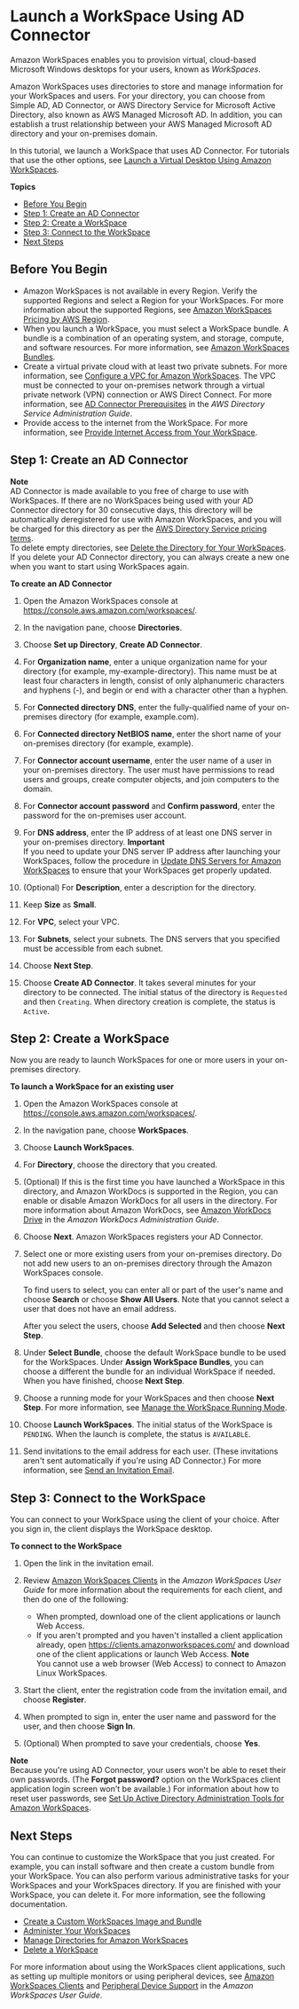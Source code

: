 # Launch a WorkSpace Using AD Connector<a name="launch-workspace-ad-connector"></a>

Amazon WorkSpaces enables you to provision virtual, cloud\-based Microsoft Windows desktops for your users, known as *WorkSpaces*\.

Amazon WorkSpaces uses directories to store and manage information for your WorkSpaces and users\. For your directory, you can choose from Simple AD, AD Connector, or AWS Directory Service for Microsoft Active Directory, also known as AWS Managed Microsoft AD\. In addition, you can establish a trust relationship between your AWS Managed Microsoft AD directory and your on\-premises domain\.

In this tutorial, we launch a WorkSpace that uses AD Connector\. For tutorials that use the other options, see [Launch a Virtual Desktop Using Amazon WorkSpaces](launch-workspaces-tutorials.md)\.

**Topics**
+ [Before You Begin](#prereqs-ad-connector)
+ [Step 1: Create an AD Connector](#create-ad-connector)
+ [Step 2: Create a WorkSpace](#create-workspace-ad-connector)
+ [Step 3: Connect to the WorkSpace](#connect-workspace-ad-connector)
+ [Next Steps](#next-steps-ad-connector)

## Before You Begin<a name="prereqs-ad-connector"></a>
+ Amazon WorkSpaces is not available in every Region\. Verify the supported Regions and select a Region for your WorkSpaces\. For more information about the supported Regions, see [Amazon WorkSpaces Pricing by AWS Region](https://aws.amazon.com/workspaces/pricing/)\.
+ When you launch a WorkSpace, you must select a WorkSpace bundle\. A bundle is a combination of an operating system, and storage, compute, and software resources\. For more information, see [Amazon WorkSpaces Bundles](https://aws.amazon.com/workspaces/details/#Amazon_WorkSpaces_Bundles)\.
+ Create a virtual private cloud with at least two private subnets\. For more information, see [Configure a VPC for Amazon WorkSpaces](amazon-workspaces-vpc.md)\. The VPC must be connected to your on\-premises network through a virtual private network \(VPN\) connection or AWS Direct Connect\. For more information, see [AD Connector Prerequisites](https://docs.aws.amazon.com/directoryservice/latest/admin-guide/prereq_connector.html) in the *AWS Directory Service Administration Guide*\.
+ Provide access to the internet from the WorkSpace\. For more information, see [Provide Internet Access from Your WorkSpace](amazon-workspaces-internet-access.md)\.

## Step 1: Create an AD Connector<a name="create-ad-connector"></a>

**Note**  
AD Connector is made available to you free of charge to use with WorkSpaces\. If there are no WorkSpaces being used with your AD Connector directory for 30 consecutive days, this directory will be automatically deregistered for use with Amazon WorkSpaces, and you will be charged for this directory as per the [AWS Directory Service pricing terms](http://aws.amazon.com/directoryservice/pricing/)\.  
To delete empty directories, see [Delete the Directory for Your WorkSpaces](delete-workspaces-directory.md)\. If you delete your AD Connector directory, you can always create a new one when you want to start using WorkSpaces again\.

**To create an AD Connector**

1. Open the Amazon WorkSpaces console at [https://console\.aws\.amazon\.com/workspaces/](https://console.aws.amazon.com/workspaces/)\.

1. In the navigation pane, choose **Directories**\.

1. Choose **Set up Directory**, **Create AD Connector**\.

1. For **Organization name**, enter a unique organization name for your directory \(for example, my\-example\-directory\)\. This name must be at least four characters in length, consist of only alphanumeric characters and hyphens \(\-\), and begin or end with a character other than a hyphen\.

1. For **Connected directory DNS**, enter the fully\-qualified name of your on\-premises directory \(for example, example\.com\)\.

1. For **Connected directory NetBIOS name**, enter the short name of your on\-premises directory \(for example, example\)\.

1. For **Connector account username**, enter the user name of a user in your on\-premises directory\. The user must have permissions to read users and groups, create computer objects, and join computers to the domain\.

1. For **Connector account password** and **Confirm password**, enter the password for the on\-premises user account\.

1. For **DNS address**, enter the IP address of at least one DNS server in your on\-premises directory\.
**Important**  
If you need to update your DNS server IP address after launching your WorkSpaces, follow the procedure in [Update DNS Servers for Amazon WorkSpaces](update-dns-server.md) to ensure that your WorkSpaces get properly updated\.

1. \(Optional\) For **Description**, enter a description for the directory\.

1. Keep **Size** as **Small**\.

1. For **VPC**, select your VPC\.

1. For **Subnets**, select your subnets\. The DNS servers that you specified must be accessible from each subnet\.

1. Choose **Next Step**\.

1. Choose **Create AD Connector**\. It takes several minutes for your directory to be connected\. The initial status of the directory is `Requested` and then `Creating`\. When directory creation is complete, the status is `Active`\.

## Step 2: Create a WorkSpace<a name="create-workspace-ad-connector"></a>

Now you are ready to launch WorkSpaces for one or more users in your on\-premises directory\.

**To launch a WorkSpace for an existing user**

1. Open the Amazon WorkSpaces console at [https://console\.aws\.amazon\.com/workspaces/](https://console.aws.amazon.com/workspaces/)\.

1. In the navigation pane, choose **WorkSpaces**\.

1. Choose **Launch WorkSpaces**\.

1. For **Directory**, choose the directory that you created\.

1. \(Optional\) If this is the first time you have launched a WorkSpace in this directory, and Amazon WorkDocs is supported in the Region, you can enable or disable Amazon WorkDocs for all users in the directory\. For more information about Amazon WorkDocs, see [Amazon WorkDocs Drive](https://docs.aws.amazon.com/workdocs/latest/userguide/workdocs_drive_help.html) in the *Amazon WorkDocs Administration Guide*\.

1. Choose **Next**\. Amazon WorkSpaces registers your AD Connector\.

1. Select one or more existing users from your on\-premises directory\. Do not add new users to an on\-premises directory through the Amazon WorkSpaces console\.

   To find users to select, you can enter all or part of the user's name and choose **Search** or choose **Show All Users**\. Note that you cannot select a user that does not have an email address\.

   After you select the users, choose **Add Selected** and then choose **Next Step**\.

1. Under **Select Bundle**, choose the default WorkSpace bundle to be used for the WorkSpaces\. Under **Assign WorkSpace Bundles**, you can choose a different the bundle for an individual WorkSpace if needed\. When you have finished, choose **Next Step**\.

1. Choose a running mode for your WorkSpaces and then choose **Next Step**\. For more information, see [Manage the WorkSpace Running Mode](running-mode.md)\.

1. Choose **Launch WorkSpaces**\. The initial status of the WorkSpace is `PENDING`\. When the launch is complete, the status is `AVAILABLE`\.

1. Send invitations to the email address for each user\. \(These invitations aren't sent automatically if you're using AD Connector\.\) For more information, see [Send an Invitation Email](manage-workspaces-users.md#send-invitation)\.

## Step 3: Connect to the WorkSpace<a name="connect-workspace-ad-connector"></a>

You can connect to your WorkSpace using the client of your choice\. After you sign in, the client displays the WorkSpace desktop\.

**To connect to the WorkSpace**

1. Open the link in the invitation email\.

1. Review [Amazon WorkSpaces Clients](https://docs.aws.amazon.com/workspaces/latest/userguide/amazon-workspaces-clients.html) in the *Amazon WorkSpaces User Guide* for more information about the requirements for each client, and then do one of the following: 
   + When prompted, download one of the client applications or launch Web Access\.
   + If you aren't prompted and you haven't installed a client application already, open [https://clients\.amazonworkspaces\.com/](https://clients.amazonworkspaces.com/) and download one of the client applications or launch Web Access\.
**Note**  
You cannot use a web browser \(Web Access\) to connect to Amazon Linux WorkSpaces\.

1. Start the client, enter the registration code from the invitation email, and choose **Register**\.

1. When prompted to sign in, enter the user name and password for the user, and then choose **Sign In**\.

1. \(Optional\) When prompted to save your credentials, choose **Yes**\.

**Note**  
Because you're using AD Connector, your users won't be able to reset their own passwords\. \(The **Forgot password?** option on the WorkSpaces client application login screen won't be available\.\) For information about how to reset user passwords, see [Set Up Active Directory Administration Tools for Amazon WorkSpaces](directory_administration.md)\.

## Next Steps<a name="next-steps-ad-connector"></a>

You can continue to customize the WorkSpace that you just created\. For example, you can install software and then create a custom bundle from your WorkSpace\. You can also perform various administrative tasks for your WorkSpaces and your WorkSpaces directory\. If you are finished with your WorkSpace, you can delete it\. For more information, see the following documentation\.
+ [Create a Custom WorkSpaces Image and Bundle](create-custom-bundle.md)
+ [Administer Your WorkSpaces](administer-workspaces.md)
+ [Manage Directories for Amazon WorkSpaces](manage-workspaces-directory.md)
+ [Delete a WorkSpace](delete-workspaces.md)

For more information about using the WorkSpaces client applications, such as setting up multiple monitors or using peripheral devices, see [Amazon WorkSpaces Clients](https://docs.aws.amazon.com/workspaces/latest/userguide/amazon-workspaces-clients.html) and [Peripheral Device Support](https://docs.aws.amazon.com/workspaces/latest/userguide/peripheral_devices.html) in the *Amazon WorkSpaces User Guide*\.